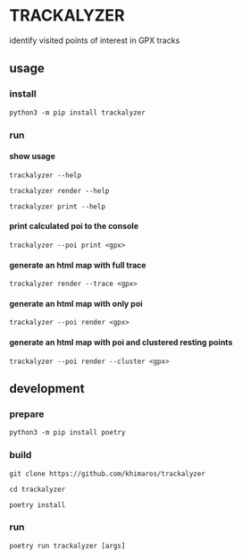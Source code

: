 # TRACKALYZER

identify visited points of interest in GPX tracks

## usage

### install

```
python3 -m pip install trackalyzer
```

### run

#### show usage

```
trackalyzer --help

trackalyzer render --help

trackalyzer print --help
```

#### print calculated poi to the console

```
trackalyzer --poi print <gpx>
```

#### generate an html map with full trace

```
trackalyzer render --trace <gpx>
```

#### generate an html map with only poi

```
trackalyzer --poi render <gpx>
```

#### generate an html map with poi and clustered resting points

```
trackalyzer --poi render --cluster <gpx>
```

## development

### prepare

```
python3 -m pip install poetry
```

### build

```
git clone https://github.com/khimaros/trackalyzer

cd trackalyzer

poetry install
```

### run

```
poetry run trackalyzer [args]
```

